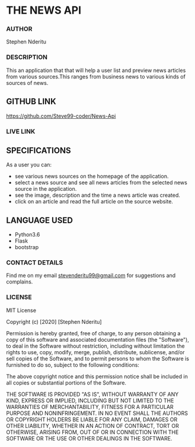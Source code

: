# THE NEWS API

### AUTHOR
Stephen Nderitu

### DESCRIPTION
This an application that that will help a user list and preview news articles from various sources.This ranges from business news to various kinds of sources of news.  

## GITHUB LINK
https://github.com/Steve99-coder/News-Api

### LIVE LINK


## SPECIFICATIONS
As a user you can:
* see various news sources on the homepage of the application.
* select a news source and see all news articles from the selected news source in the application.
* see the image, description and the time a news article was created.
* click on an article and read the full article on the source website.

## LANGUAGE USED
* Python3.6
* Flask
* bootstrap

### CONTACT DETAILS
Find me on my email stevenderitu99@gmail.com for suggestions and complains.


### LICENSE
MIT License

Copyright (c) [2020] [Stephen Nderitu]

Permission is hereby granted, free of charge, to any person obtaining a copy
of this software and associated documentation files (the "Software"), to deal
in the Software without restriction, including without limitation the rights
to use, copy, modify, merge, publish, distribute, sublicense, and/or sell
copies of the Software, and to permit persons to whom the Software is
furnished to do so, subject to the following conditions:

The above copyright notice and this permission notice shall be included in all
copies or substantial portions of the Software.

THE SOFTWARE IS PROVIDED "AS IS", WITHOUT WARRANTY OF ANY KIND, EXPRESS OR
IMPLIED, INCLUDING BUT NOT LIMITED TO THE WARRANTIES OF MERCHANTABILITY,
FITNESS FOR A PARTICULAR PURPOSE AND NONINFRINGEMENT. IN NO EVENT SHALL THE
AUTHORS OR COPYRIGHT HOLDERS BE LIABLE FOR ANY CLAIM, DAMAGES OR OTHER
LIABILITY, WHETHER IN AN ACTION OF CONTRACT, TORT OR OTHERWISE, ARISING FROM,
OUT OF OR IN CONNECTION WITH THE SOFTWARE OR THE USE OR OTHER DEALINGS IN THE
SOFTWARE.